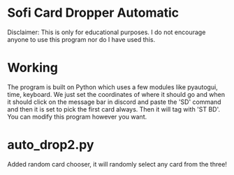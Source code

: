 # Sofi Card Dropper Automatic
Disclaimer: This is only for educational purposes. I do not encourage anyone to use this program nor do I have used this. 

# Working
The program is built on Python which uses a few modules like pyautogui, time, keyboard. We just set the coordinates of where it should go and when it should click on the message bar in discord and paste the 'SD' command and then it is set to pick the first card always. Then it will tag with 'ST BD'. You can modify this program however you want. 


# auto_drop2.py
Added random card chooser, it will randomly select any card from the three!

